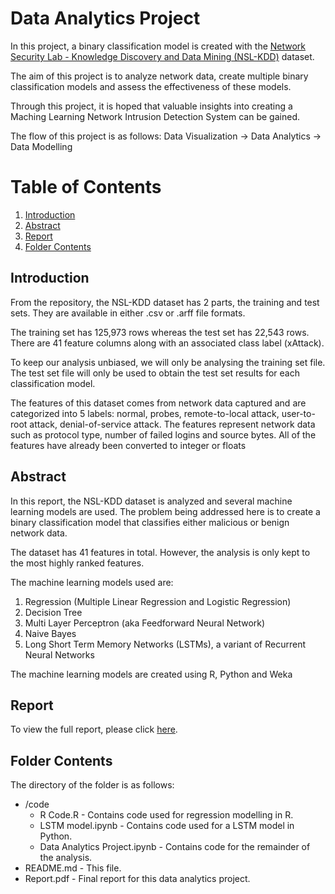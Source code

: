 # Data Analytics Project 

In this project, a binary classification model is created with the [Network Security Lab - Knowledge Discovery and Data Mining (NSL-KDD)](https://github.com/InitRoot/NSLKDD-Dataset) dataset.

The aim of this project is to analyze network data, create multiple binary classification models and assess the effectiveness of these models. 

Through this project, it is hoped that valuable insights into creating a Maching Learning Network Intrusion Detection System can be gained. 

The flow of this project is as follows: 
Data Visualization -> Data Analytics -> Data Modelling 

# Table of Contents
1. [Introduction](#Introduction)
2. [Abstract](#abstract)
2. [Report](#Report)
3. [Folder Contents](#folder)

## Introduction <a name="Introduction"></a>

From the repository, the NSL-KDD dataset has 2 parts, the training and test sets. They are
available in either .csv or .arff file formats.

The training set has 125,973 rows whereas the test set has 22,543 rows. There are 41 feature
columns along with an associated class label (xAttack).

To keep our analysis unbiased, we will only be analysing the training set file. The test set file will only be used to obtain the test set results for each classification model.

The features of this dataset comes from network data captured and are categorized into 5 labels:
normal, probes, remote-to-local attack, user-to-root attack, denial-of-service attack. The features represent network data such as protocol type, number of failed logins and source bytes.
All of the features have already been converted to integer or floats

## Abstract <a name="abstract"></a>

In this report, the NSL-KDD dataset is analyzed and several machine learning models are used.
The problem being addressed here is to create a binary classification model that classifies either malicious or benign network data.

The dataset has 41 features in total. However, the analysis is only kept to the most highly ranked features.

The machine learning models used are:
1. Regression (Multiple Linear Regression and Logistic Regression)
2. Decision Tree
3. Multi Layer Perceptron (aka Feedforward Neural Network)
4. Naive Bayes
5. Long Short Term Memory Networks (LSTMs), a variant of Recurrent Neural Networks

The machine learning models are created using R, Python and Weka

## Report <a name="Report"></a>
To view the full report, please click [here](https://github.com/AhmadHatziq/cyber-security-modular-master-projects/blob/main/Data%20Analytics%20Project/Report.pdf). 

## Folder Contents <a name="folder"></a>
The directory of the folder is as follows:
* /code
    * R Code.R - Contains code used for regression modelling in R. 
    * LSTM model.ipynb - Contains code used for a LSTM model in Python. 
	* Data Analytics Project.ipynb - Contains code for the remainder of the analysis. 
* README.md - This file.
* Report.pdf - Final report for this data analytics project. 



